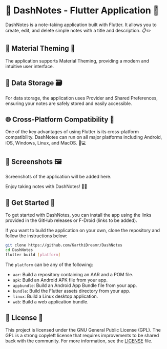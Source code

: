 # 📝 DashNotes - Flutter Application 🚀

DashNotes is a note-taking application built with Flutter. It allows you to create, edit, and delete simple notes with a title and description. 📋✏️

## 🎨 Material Theming 🌈

The application supports Material Theming, providing a modern and intuitive user interface. 

## 💾 Data Storage 🗃️

For data storage, the application uses Provider and Shared Preferences, ensuring your notes are safely stored and easily accessible. 

## 🌐 Cross-Platform Compatibility 🔄

One of the key advantages of using Flutter is its cross-platform compatibility. DashNotes can run on all major platforms including Android, iOS, Windows, Linux, and MacOS. 📱💻

## 📸 Screenshots 🖼️

Screenshots of the application will be added here.


Enjoy taking notes with DashNotes! 🎉🎊

## 🚀 Get Started 🏁

To get started with DashNotes, you can install the app using the links provided in the GitHub releases or F-Droid (links to be added). 

If you want to build the application on your own, clone the repository and follow the instructions below:

```bash
git clone https://github.com/KarthiDreamr/DashNotes
cd DashNotes
flutter build [platform]
```

The `platform` can be any of the following:
- `aar`: Build a repository containing an AAR and a POM file.
- `apk`: Build an Android APK file from your app.
- `appbundle`: Build an Android App Bundle file from your app.
- `bundle`: Build the Flutter assets directory from your app.
- `linux`: Build a Linux desktop application.
- `web`: Build a web application bundle.

## 📜 License 📄

This project is licensed under the GNU General Public License (GPL). The GPL is a strong copyleft license that requires improvements to be shared back with the community. For more information, see the [LICENSE](LICENSE) file.


